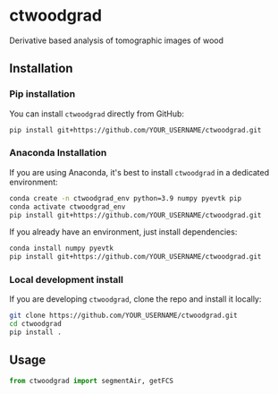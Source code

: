 # ctwoodgrad
Derivative based analysis of tomographic images of wood

## Installation

### Pip installation
You can install `ctwoodgrad` directly from GitHub:
```bash
pip install git+https://github.com/YOUR_USERNAME/ctwoodgrad.git
```

### Anaconda Installation
If you are using Anaconda, it's best to install `ctwoodgrad` in a dedicated environment:

```bash
conda create -n ctwoodgrad_env python=3.9 numpy pyevtk pip
conda activate ctwoodgrad_env
pip install git+https://github.com/YOUR_USERNAME/ctwoodgrad.git
```

If you already have an environment, just install dependencies:
```bash
conda install numpy pyevtk
pip install git+https://github.com/YOUR_USERNAME/ctwoodgrad.git
```

### Local development install
If you are developing `ctwoodgrad`, clone the repo and install it locally:
```bash
git clone https://github.com/YOUR_USERNAME/ctwoodgrad.git
cd ctwoodgrad
pip install .
```


## Usage
```python
from ctwoodgrad import segmentAir, getFCS
```

